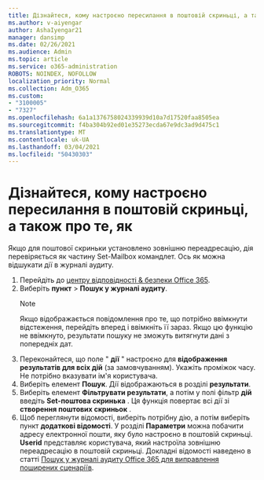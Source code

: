 ```yaml
---
title: Дізнайтеся, кому настроєно пересилання в поштовій скриньці, а також про те, як
ms.author: v-aiyengar
author: AshaIyengar21
manager: dansimp
ms.date: 02/26/2021
ms.audience: Admin
ms.topic: article
ms.service: o365-administration
ROBOTS: NOINDEX, NOFOLLOW
localization_priority: Normal
ms.collection: Adm_O365
ms.custom:
- "3100005"
- "7327"
ms.openlocfilehash: 6a1a1376758024339939d10a7d17520faa8505ea
ms.sourcegitcommit: f4ba304b92ed01e35273ecda67e9dc3ad9d475c1
ms.translationtype: MT
ms.contentlocale: uk-UA
ms.lasthandoff: 03/04/2021
ms.locfileid: "50430303"
---
```

# <a name="find-out-who-set-up-forwarding-on-a-mailbox-and-how"></a>Дізнайтеся, кому настроєно пересилання в поштовій скриньці, а також про те, як

Якщо для поштової скриньки установлено зовнішню переадресацію, дія перевіряється як частину Set-Mailbox командлет. Ось як можна відшукати дії в журналі аудиту.

1. Перейдіть до [центру відповідності & безпеки Office 365](https://go.microsoft.com/fwlink/p/?linkid=2077143).
1. Виберіть **пункт** >  **Пошук у журналі аудиту**.
    > [!NOTE]
    > Якщо відображається повідомлення про те, що потрібно ввімкнути відстеження, перейдіть вперед і ввімкніть її зараз. Якщо цю функцію не ввімкнуто, результати пошуку не зможуть витягнути дані з попередніх дат.
1. Переконайтеся, що поле " **дії** " настроєно для **відображення результатів для всіх дій** (за замовчуванням). Укажіть проміжок часу. Не потрібно вказувати ім'я користувача.
1. Виберіть елемент **Пошук**. Дії відображаються в розділі **результати**.
1. Виберіть елемент **Фільтрувати результати**, а потім у полі фільтр **дій** введіть **Set-поштова скринька** . Ця функція повертає всі дії зі **створення поштових скриньок** .
1. Щоб переглянути відомості, виберіть потрібну дію, а потім виберіть пункт **додаткові відомості**. У розділі **Параметри** можна побачити адресу електронної пошти, яку було настроєно в поштовій скриньці. **Userid** представляє користувача, який настроїла зовнішню переадресацію в поштовій скриньці.
Докладні відомості наведено в статті [Пошук у журналі аудиту Office 365 для виправлення поширених сценаріїв](https://go.microsoft.com/fwlink/?linkid=2103944).